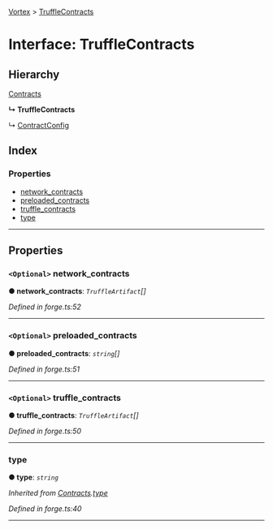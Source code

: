 [Vortex](../README.md) > [TruffleContracts](../interfaces/trufflecontracts.md)

# Interface: TruffleContracts

## Hierarchy

 [Contracts](contracts.md)

**↳ TruffleContracts**

↳  [ContractConfig](contractconfig.md)

## Index

### Properties

* [network_contracts](trufflecontracts.md#network_contracts)
* [preloaded_contracts](trufflecontracts.md#preloaded_contracts)
* [truffle_contracts](trufflecontracts.md#truffle_contracts)
* [type](trufflecontracts.md#type)

---

## Properties

<a id="network_contracts"></a>

### `<Optional>` network_contracts

**● network_contracts**: *`TruffleArtifact`[]*

*Defined in forge.ts:52*

___
<a id="preloaded_contracts"></a>

### `<Optional>` preloaded_contracts

**● preloaded_contracts**: *`string`[]*

*Defined in forge.ts:51*

___
<a id="truffle_contracts"></a>

### `<Optional>` truffle_contracts

**● truffle_contracts**: *`TruffleArtifact`[]*

*Defined in forge.ts:50*

___
<a id="type"></a>

###  type

**● type**: *`string`*

*Inherited from [Contracts](contracts.md).[type](contracts.md#type)*

*Defined in forge.ts:40*

___

